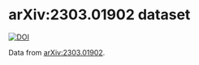 # arXiv:2303.01902 dataset

[![DOI](https://zenodo.org/badge/771122734.svg)](https://zenodo.org/doi/10.5281/zenodo.10810818)

Data from [arXiv:2303.01902](https://doi.org/10.48550/arXiv.2303.01902).
